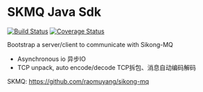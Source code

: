 # SKMQ Java Sdk

[![Build Status](https://travis-ci.org/raomuyang/skmq-java-sdk.svg?branch=master)](https://travis-ci.org/raomuyang/skmq-java-sdk)  [![Coverage Status](https://coveralls.io/repos/github/raomuyang/skmq-java-sdk/badge.svg?branch=coveralls)](https://coveralls.io/github/raomuyang/skmq-java-sdk?branch=coveralls)

Bootstrap a server/client to communicate with Sikong-MQ

* Asynchronous io    异步IO
* TCP unpack, auto encode/decode TCP拆包、消息自动编码解码

SKMQ: https://github.com/raomuyang/sikong-mq